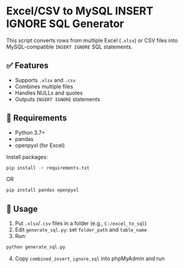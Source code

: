 # Excel/CSV to MySQL INSERT IGNORE SQL Generator

This script converts rows from multiple Excel (`.xlsx`) or CSV files into MySQL-compatible `INSERT IGNORE` SQL statements.

## ✅ Features
- Supports `.xlsx` and `.csv`
- Combines multiple files
- Handles NULLs and quotes
- Outputs `INSERT IGNORE` statements

## 🔧 Requirements
- Python 3.7+
- pandas
- openpyxl (for Excel)

Install packages:
```bash
pip install -r requirements.txt
```
OR
```bash
pip install pandas openpyxl
```


## 🚀 Usage
1. Put `.xlsx`/`.csv` files in a folder (e.g., `C:/excel_to_sql`)
2. Edit `generate_sql.py`: set `folder_path` and `table_name`
3. Run:
```bash
python generate_sql.py
```
4. Copy `combined_insert_ignore.sql` into phpMyAdmin and run


